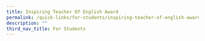 ```yaml
---
title: Inspiring Teacher Of English Award
permalink: /quick-links/for-students/inspiring-teacher-of-english-award/
description: ""
third_nav_title: For Students
---
```

